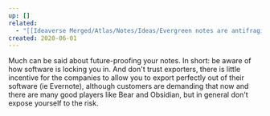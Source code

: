 ```yaml
---
up: []
related:
  - "[[Ideaverse Merged/Atlas/Notes/Ideas/Evergreen notes are antifragile]]"
created: 2020-06-01
---
```

Much can be said about future-proofing your notes. In short: be aware of how software is locking you in. And don't trust exporters, there is little incentive for the companies to allow you to export perfectly out of their software (ie Evernote), although customers are demanding that now and there are many good players like Bear and Obsidian, but in general don't expose yourself to the risk.